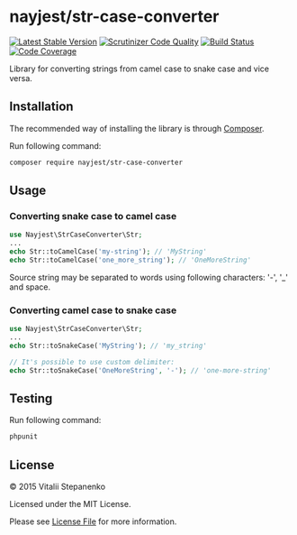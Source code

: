 # nayjest/str-case-converter

[![Latest Stable Version](https://poser.pugx.org/nayjest/str-case-converter/v/stable.svg)](https://packagist.org/packages/nayjest/str-case-converter)
[![Scrutinizer Code Quality](https://scrutinizer-ci.com/g/Nayjest/StrCaseConverter/badges/quality-score.png?b=master)](https://scrutinizer-ci.com/g/Nayjest/StrCaseConverter/?branch=master)
[![Build Status](https://travis-ci.org/Nayjest/StrCaseConverter.svg?branch=master)](https://travis-ci.org/Nayjest/StrCaseConverter)
[![Code Coverage](https://scrutinizer-ci.com/g/Nayjest/StrCaseConverter/badges/coverage.png?b=master)](https://scrutinizer-ci.com/g/Nayjest/StrCaseConverter/?branch=master)

Library for converting strings from camel case to snake case and vice versa.

## Installation

The recommended way of installing the library is through [Composer](https://getcomposer.org).

Run following command:

```bash
composer require nayjest/str-case-converter
```

## Usage

### Converting snake case to camel case

```php
use Nayjest\StrCaseConverter\Str;
...
echo Str::toCamelCase('my-string'); // 'MyString'
echo Str::toCamelCase('one_more_string'); // 'OneMoreString'
```
Source string may be separated to words using following characters: '-', '_' and space.

### Converting camel case to snake case

```php
use Nayjest\StrCaseConverter\Str;
...
echo Str::toSnakeCase('MyString'); // 'my_string'

// It's possible to use custom delimiter:
echo Str::toSnakeCase('OneMoreString', '-'); // 'one-more-string'
```


## Testing

Run following command:

```bash
phpunit
```

## License

© 2015 Vitalii Stepanenko

Licensed under the MIT License.

Please see [License File](LICENSE) for more information.
